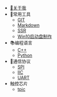 * [🏡关于我](README)
* 🔨常用工具
    * [GIT](/md/tools/gitlearning)
    * [Markdown](/md/tools/markdown)
    * [SSR](/md/tools/ShadowsockR)
    * [Win10启动盘制作](/md/tools/win10启动盘制作)
* 📚编程语言
    * [C++](/)
    * [Python](/md/programlanguage/python)
* 🧬通信协议
    * [SPI](/)
    * [IIC](/)
    * [UART](/)
* 触控芯片
    * [tpic](/tpic/)

